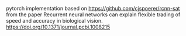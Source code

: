 pytorch implementation based on https://github.com/cjspoerer/rcnn-sat from the
paper Recurrent neural networks can explain flexible trading of speed and accuracy in biological vision.
https://doi.org/10.1371/journal.pcbi.1008215